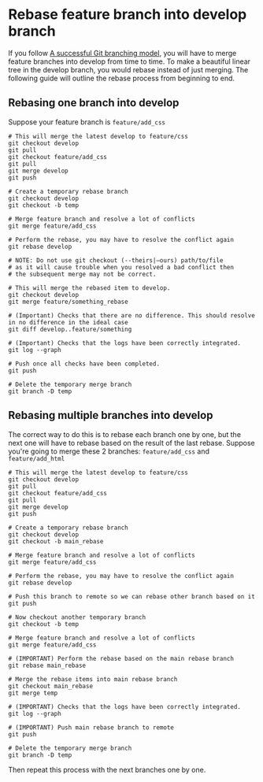 # Rebase feature branch into develop branch
If you follow [A successful Git branching model](http://nvie.com/posts/a-successful-git-branching-model/), you will have to merge feature branches into develop from time to time. To make a beautiful linear tree in the develop branch, you would rebase instead of just merging. The following guide will outline the rebase process from beginning to end.

## Rebasing one branch into develop
Suppose your feature branch is `feature/add_css`

    # This will merge the latest develop to feature/css
    git checkout develop
    git pull
    git checkout feature/add_css
    git pull
    git merge develop
    git push

    # Create a temporary rebase branch
    git checkout develop
    git checkout -b temp

    # Merge feature branch and resolve a lot of conflicts
    git merge feature/add_css

    # Perform the rebase, you may have to resolve the conflict again
    git rebase develop

    # NOTE: Do not use git checkout (--theirs|–ours) path/to/file
    # as it will cause trouble when you resolved a bad conflict then
    # the subsequent merge may not be correct.

    # This will merge the rebased item to develop.
    git checkout develop
    git merge feature/something_rebase

    # (Important) Checks that there are no difference. This should resolve in no difference in the ideal case
    git diff develop..feature/something

    # (Important) Checks that the logs have been correctly integrated.
    git log --graph

    # Push once all checks have been completed.
    git push

    # Delete the temporary merge branch
    git branch -D temp

## Rebasing multiple branches into develop
The correct way to do this is to rebase each branch one by one, but the next one will have to rebase based on the result of the last rebase. Suppose you're going to merge these 2 branches: `feature/add_css` and `feature/add_html`

    # This will merge the latest develop to feature/css
    git checkout develop
    git pull
    git checkout feature/add_css
    git pull
    git merge develop
    git push

    # Create a temporary rebase branch
    git checkout develop
    git checkout -b main_rebase

    # Merge feature branch and resolve a lot of conflicts
    git merge feature/add_css

    # Perform the rebase, you may have to resolve the conflict again
    git rebase develop

    # Push this branch to remote so we can rebase other branch based on it
    git push

    # Now checkout another temporary branch
    git checkout -b temp

    # Merge feature branch and resolve a lot of conflicts
    git merge feature/add_css

    # (IMPORTANT) Perform the rebase based on the main rebase branch
    git rebase main_rebase

    # Merge the rebase items into main rebase branch
    git checkout main_rebase
    git merge temp

    # (IMPORTANT) Checks that the logs have been correctly integrated.
    git log --graph

    # (IMPORTANT) Push main rebase branch to remote
    git push

    # Delete the temporary merge branch
    git branch -D temp

Then repeat this process with the next branches one by one.
